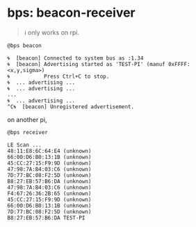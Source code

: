 # bps: beacon-receiver

> ℹ️ only works on rpi.

```bash
@bps beacon
```

```text
🌀  [beacon] Connected to system bus as :1.34
🌀  [beacon] Advertising started as 'TEST-PI' (manuf 0xFFFF: <x,y,sigma>)
🌀           Press Ctrl+C to stop.
🌀  ... advertising ...
🌀  ... advertising ...
...
🌀  ... advertising ...
^C🌀  [beacon] Unregistered advertisement.
```

on another pi,

```bash
@bps receiver
```

```text
LE Scan ...
48:11:E8:6C:64:E4 (unknown)
66:00:D6:B0:13:1B (unknown)
45:CC:27:15:F9:9D (unknown)
47:98:7A:B4:03:C6 (unknown)
7D:77:BC:08:F2:5D (unknown)
B8:27:EB:57:B6:DA (unknown)
47:98:7A:B4:03:C6 (unknown)
F4:67:26:36:2B:65 (unknown)
45:CC:27:15:F9:9D (unknown)
66:00:D6:B0:13:1B (unknown)
7D:77:BC:08:F2:5D (unknown)
B8:27:EB:57:B6:DA TEST-PI
```
